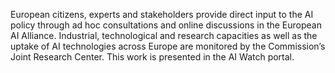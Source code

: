 European citizens, experts and stakeholders provide direct input to the AI policy through ad hoc consultations and online discussions in the European AI Alliance.
Industrial, technological and research capacities as well as the uptake of AI technologies across Europe are monitored by the Commission’s Joint Research Center. This work is presented in the AI Watch portal.

